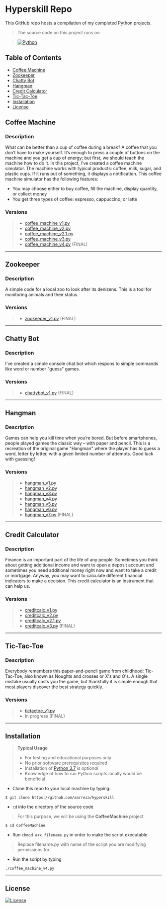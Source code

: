 # Hyperskill Repo 
This GitHub repo hosts a compilation of my completed Python projects.

> The source code on this project runs on:

> [![Python](https://img.shields.io/badge/python-v3.7-blue)](https://www.python.org/downloads/source/)

## Table of Contents

- [Coffee Machine](#coffee-machine)
- [Zookeeper](#zookeeper)
- [Chatty Bot](#chatty-bot)
- [Hangman](#hangman)
- [Credit Calculator](#credit-calculator)
- [Tic-Tac-Toe](#tic-tac-toe)
- [Installation](#installation)
- [License](#license)

## Coffee Machine

### Description
What can be better than a cup of coffee during a break? A coffee that you don’t have to make yourself. 
It’s enough to press a couple of buttons on the machine and you get a cup of energy; but first, we should teach the machine how to do it. 
In this project, I've created a coffee machine simulator. 
The machine works with typical products: coffee, milk, sugar, and plastic cups. If it runs out of something, it displays a notification. 
This coffee machine simulator has the following features:
- You may choose either to buy coffee, fill the machine, display quantity, or collect money
- You get three types of coffee: espresso, cappuccino, or latte

### Versions
> - <a href="https://github.com/aarreza/hyperskill/blob/master/CoffeeMachine/coffee_machine_v1.py" target="_blank">coffee_machine_v1.py</a>
> - <a href="https://github.com/aarreza/hyperskill/blob/master/CoffeeMachine/coffee_machine_v2.py" target="_blank">coffee_machine_v2.py</a>
> - <a href="https://github.com/aarreza/hyperskill/blob/master/CoffeeMachine/coffee_machine_v2.1.py" target="_blank">coffee_machine_v2.1.py</a>
> - <a href="https://github.com/aarreza/hyperskill/blob/master/CoffeeMachine/coffee_machine_v3.py" target="_blank">coffee_machine_v3.py</a>
> - <a href="https://github.com/aarreza/hyperskill/blob/master/CoffeeMachine/coffee_machine_v3.py" target="_blank">coffee_machine_v4.py</a> (FINAL)

---
## Zookeeper

### Description
A simple code for a local zoo to look after its denizens. This is a tool for monitoring animals and their status.

### Versions
> - <a href="https://github.com/aarreza/hyperskill/blob/master/Zookeeper/zookeeper_v1.py" target="_blank">zookeeper_v1.py</a> (FINAL)
---
## Chatty Bot

### Description
I've created a simple console chat bot which respons to simple commands like word or number "guess" games.

### Versions
> - <a href="https://github.com/aarreza/hyperskill/blob/master/Chattybot/chattybot_v1.py" target="_blank">chattybot_v1.py</a> (FINAL)
---
## Hangman

### Description
Games can help you kill time when you’re bored. But before smartphones, people played games the classic way – with paper and pencil. 
This is a recreation of the original game "Hangman" where the player has to guess a word, letter by letter, with a given limited number of attempts. 
Good luck with guessing!

### Versions
> - <a href="https://github.com/aarreza/hyperskill/blob/master/Hangman/hangman_v1.py" target="_blank">hangman_v1.py</a>
> - <a href="https://github.com/aarreza/hyperskill/blob/master/Hangman/hangman_v2.py" target="_blank">hangman_v2.py</a>
> - <a href="https://github.com/aarreza/hyperskill/blob/master/Hangman/hangman_v3.py" target="_blank">hangman_v3.py</a>
> - <a href="https://github.com/aarreza/hyperskill/blob/master/Hangman/hangman_v4.py" target="_blank">hangman_v4.py</a>
> - <a href="https://github.com/aarreza/hyperskill/blob/master/Hangman/hangman_v5.py" target="_blank">hangman_v5.py</a>
> - <a href="https://github.com/aarreza/hyperskill/blob/master/Hangman/hangman_v6.py" target="_blank">hangman_v6.py</a>
> - <a href="https://github.com/aarreza/hyperskill/blob/master/Hangman/hangman_v7.py" target="_blank">hangman_v7.py</a> (FINAL)
---

## Credit Calculator

### Description
Finance is an important part of the life of any people. Sometimes you think about getting additional income and want to open a deposit account and sometimes you need additional money right now and want to take a credit or mortgage. Anyway, you may want to calculate different financial indicators to make a decision. This credit calculator is an instrument that can help us.

### Versions
> - <a href="https://github.com/aarreza/hyperskill/blob/master/Credit%20Calculator/creditcalc_v1.py" target="_blank">creditcalc_v1.py</a>
> - <a href="https://github.com/aarreza/hyperskill/blob/master/Credit%20Calculator/creditcalc_v2.py" target="_blank">creditcalc_v2.py</a>
> - <a href="https://github.com/aarreza/hyperskill/blob/master/Credit%20Calculator/creditcalc_v2.1.py" target="_blank">creditcalc_v2.1.py</a>
> - <a href="https://github.com/aarreza/hyperskill/blob/master/Credit%20Calculator/creditcalc_v3.py" target="_blank">creditcalc_v3.py</a> (FINAL)

---

## Tic-Tac-Toe

### Description
Everybody remembers this paper-and-pencil game from childhood: Tic-Tac-Toe, also known as Noughts and crosses or X's and O's. A single mistake usually costs you the game, but thankfully it is simple enough that most players discover the best strategy quickly. 

### Versions
> - <a href="https://github.com/aarreza/hyperskill/blob/master/TicTacToe/tictactoe_v1.py" target="_blank">tictactoe_v1.py</a>
> - In progress (FINAL)

---

## Installation
> <b>Typical Usage</b>
> - For testing and educational purposes only
> - No prior software prerequisites required
> - Installation of <a href="https://www.python.org/downloads/" target="_blank">Python 3.7</a> is <i>optional</i>
> - Knowledge of how to run Python scripts locally would be beneficial

- Clone this repo to your local machine by typing:
```
$ git clone https://github.com/aarreza/hyperskill
```

- `cd` into the directory of the source code
> For this purpose, we will be using the <b>CoffeeMachine</b> project
```
$ cd CoffeeMachine
```

- Run `chmod a+x filename.py` in order to make the script executable
> Replace filename.py with name of the script you are modifying permissions for

- Run the script by typing
```
./coffee_machine_v4.py
```

---

## License

[![License](http://img.shields.io/:license-mit-blue.svg?style=flat-square)](http://badges.mit-license.org)
